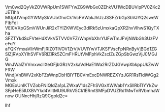 Vm0wd2QyVkZOVWRpUm1SWFYwZG9WbGx0ZEhkVU1WcDBUVlpPV0ZKc2JETlhh
MUpUVmpGYWMySkVUbGhoCk1VcFVWakJhUzJSSFZrbGpSbVJYQ2sweWFIbFdi
VEI0VXpGSmVWUnJiR2xTYlZKWVEyc3dlRk5zUmxkaQpXR2hvVlhwS1QyTXha
SFZTYkdScFVteHdXVkV5TVV0VFZrWnpVbXhrYUFwTmJFVjNWbGh3UzFVeFdY
aFQKYmxaVllrWmFjRlZ0TlVOV1ZrVjVUVlYwVTJKSFVscFpNRnByVjBGd1ZG
SlZjRVpXYlhSVFV6RlZlRk5ZCmFHRUtVMFphVkZsclZuZGpSbGwzVjJ0MGJG
WnJWalZVVmxwcllXeGFjbGRzV2xkaVdHaE1Wa2RrZDJGVwpXbkppUkZwWFRW
WndjVnBWV2xKbFZsWnpDbHBIYTB0VmExcDNWREZXYzJGR1RsTldiWGg2Vmxk
MGExUnIKTVZobFNIQldZa1pLZWxaV1dsZFhSVGxXWlVab1YxSllRbTlYYkZw
SFpHeE5lUXBVYkd4VlltMU9URkV5Ck1ERmtSMFpDVUZRd1MwTnRVbmhaWnow
OUNncHhjRzQ9Cgpld2c=

lhf